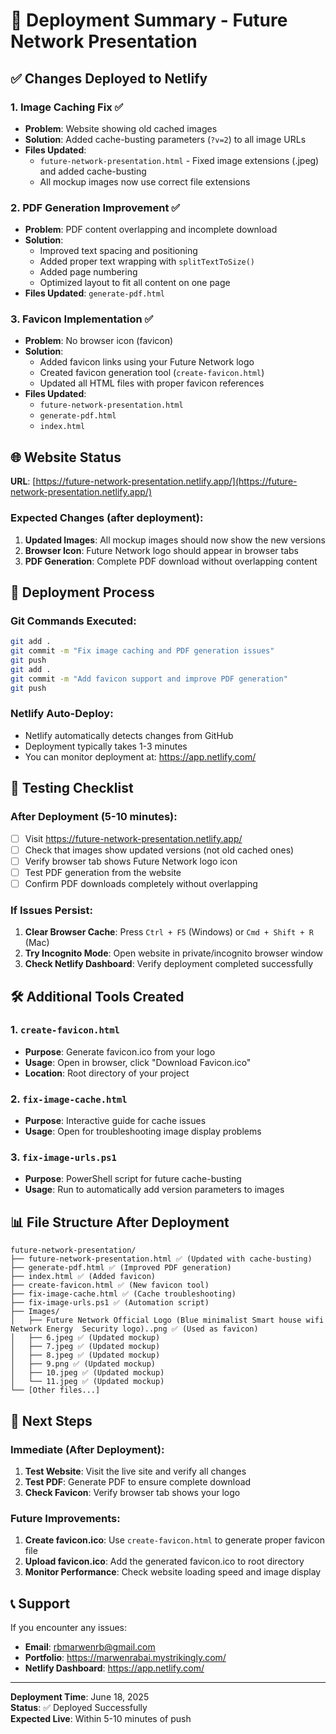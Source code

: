 # 🚀 Deployment Summary - Future Network Presentation

## ✅ Changes Deployed to Netlify

### 1. **Image Caching Fix** ✅
- **Problem**: Website showing old cached images
- **Solution**: Added cache-busting parameters (`?v=2`) to all image URLs
- **Files Updated**: 
  - `future-network-presentation.html` - Fixed image extensions (.jpeg) and added cache-busting
  - All mockup images now use correct file extensions

### 2. **PDF Generation Improvement** ✅
- **Problem**: PDF content overlapping and incomplete download
- **Solution**: 
  - Improved text spacing and positioning
  - Added proper text wrapping with `splitTextToSize()`
  - Added page numbering
  - Optimized layout to fit all content on one page
- **Files Updated**: `generate-pdf.html`

### 3. **Favicon Implementation** ✅
- **Problem**: No browser icon (favicon)
- **Solution**: 
  - Added favicon links using your Future Network logo
  - Created favicon generation tool (`create-favicon.html`)
  - Updated all HTML files with proper favicon references
- **Files Updated**: 
  - `future-network-presentation.html`
  - `generate-pdf.html`
  - `index.html`

## 🌐 Website Status

**URL**: [https://future-network-presentation.netlify.app/](https://future-network-presentation.netlify.app/)

### Expected Changes (after deployment):
1. **Updated Images**: All mockup images should now show the new versions
2. **Browser Icon**: Future Network logo should appear in browser tabs
3. **PDF Generation**: Complete PDF download without overlapping content

## 🔄 Deployment Process

### Git Commands Executed:
```bash
git add .
git commit -m "Fix image caching and PDF generation issues"
git push
git add .
git commit -m "Add favicon support and improve PDF generation"
git push
```

### Netlify Auto-Deploy:
- Netlify automatically detects changes from GitHub
- Deployment typically takes 1-3 minutes
- You can monitor deployment at: https://app.netlify.com/

## 🧪 Testing Checklist

### After Deployment (5-10 minutes):
- [ ] Visit https://future-network-presentation.netlify.app/
- [ ] Check that images show updated versions (not old cached ones)
- [ ] Verify browser tab shows Future Network logo icon
- [ ] Test PDF generation from the website
- [ ] Confirm PDF downloads completely without overlapping

### If Issues Persist:
1. **Clear Browser Cache**: Press `Ctrl + F5` (Windows) or `Cmd + Shift + R` (Mac)
2. **Try Incognito Mode**: Open website in private/incognito browser window
3. **Check Netlify Dashboard**: Verify deployment completed successfully

## 🛠️ Additional Tools Created

### 1. `create-favicon.html`
- **Purpose**: Generate favicon.ico from your logo
- **Usage**: Open in browser, click "Download Favicon.ico"
- **Location**: Root directory of your project

### 2. `fix-image-cache.html`
- **Purpose**: Interactive guide for cache issues
- **Usage**: Open for troubleshooting image display problems

### 3. `fix-image-urls.ps1`
- **Purpose**: PowerShell script for future cache-busting
- **Usage**: Run to automatically add version parameters to images

## 📊 File Structure After Deployment

```
future-network-presentation/
├── future-network-presentation.html ✅ (Updated with cache-busting)
├── generate-pdf.html ✅ (Improved PDF generation)
├── index.html ✅ (Added favicon)
├── create-favicon.html ✅ (New favicon tool)
├── fix-image-cache.html ✅ (Cache troubleshooting)
├── fix-image-urls.ps1 ✅ (Automation script)
├── Images/
│   ├── Future Network Official Logo (Blue minimalist Smart house wifi Network Energy  Security logo)..png ✅ (Used as favicon)
│   ├── 6.jpeg ✅ (Updated mockup)
│   ├── 7.jpeg ✅ (Updated mockup)
│   ├── 8.jpeg ✅ (Updated mockup)
│   ├── 9.png ✅ (Updated mockup)
│   ├── 10.jpeg ✅ (Updated mockup)
│   └── 11.jpeg ✅ (Updated mockup)
└── [Other files...]
```

## 🎯 Next Steps

### Immediate (After Deployment):
1. **Test Website**: Visit the live site and verify all changes
2. **Test PDF**: Generate PDF to ensure complete download
3. **Check Favicon**: Verify browser tab shows your logo

### Future Improvements:
1. **Create favicon.ico**: Use `create-favicon.html` to generate proper favicon file
2. **Upload favicon.ico**: Add the generated favicon.ico to root directory
3. **Monitor Performance**: Check website loading speed and image display

## 📞 Support

If you encounter any issues:
- **Email**: rbmarwenrb@gmail.com
- **Portfolio**: https://marwenrabai.mystrikingly.com/
- **Netlify Dashboard**: https://app.netlify.com/

---

**Deployment Time**: June 18, 2025  
**Status**: ✅ Deployed Successfully  
**Expected Live**: Within 5-10 minutes of push 
